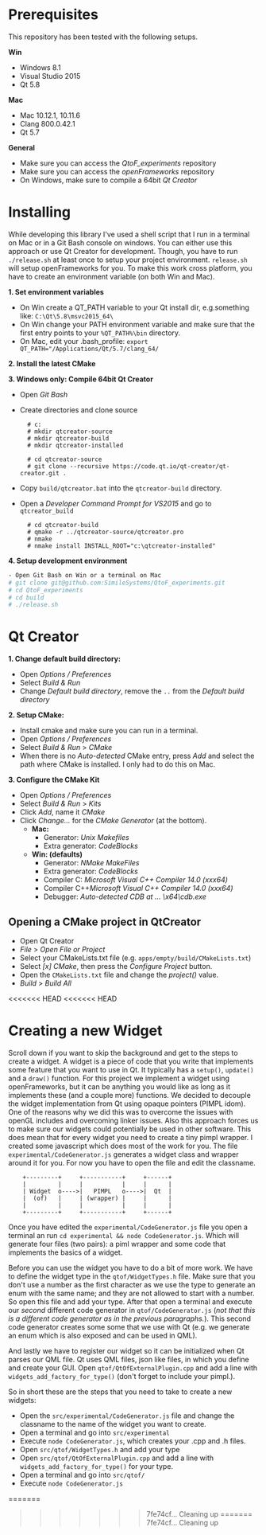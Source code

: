 # Prerequisites

This repository has been tested with the following setups.

**Win**

- Windows 8.1
- Visual Studio 2015
- Qt 5.8

**Mac**

- Mac 10.12.1, 10.11.6
- Clang 800.0.42.1
- Qt 5.7

**General**

- Make sure you can access the *QtoF_experiments* repository
- Make sure you can access the *openFrameworks* repository
- On Windows, make sure to compile a 64bit *Qt Creator* 

# Installing

While developing this library I've used a shell script that I run in a
terminal on Mac or in a Git Bash console on windows. You can either
use this approach or use Qt Creator for development. Though, you have
to run `./release.sh` at least once to setup your project
environment. `release.sh` will setup openFrameworks for you. To make
this work cross platform, you have to create an environment variable
(on both Win and Mac).

**1. Set environment variables**

- On Win create a QT_PATH variable to your Qt install dir, e.g.something like: `C:\Qt\5.8\msvc2015_64\`
- On Win change your PATH environment variable and make sure that the first entry points to your `%QT_PATH%\bin` directory.
- On Mac, edit your .bash_profile: `export QT_PATH="/Applications/Qt/5.7/clang_64/`

**2. Install the latest CMake**

**3. Windows only: Compile 64bit Qt Creator**

- Open _Git Bash_
- Create directories and clone source

        # c:
        # mkdir qtcreator-source
        # mkdir qtcreator-build
        # mkdir qtcreator-installed
        
        # cd qtcreator-source
        # git clone --recursive https://code.qt.io/qt-creator/qt-creator.git .
       

- Copy `build/qtcreator.bat` into the `qtcreator-build` directory.
- Open a _Developer Command Prompt for VS2015_ and go to `qtcreator_build`

        # cd qtcreator-build
        # qmake -r ../qtcreator-source/qtcreator.pro
        # nmake
        # nmake install INSTALL_ROOT="c:\qtcreator-installed"


**4. Setup development environment**

````sh
- Open Git Bash on Win or a terminal on Mac
# git clone git@github.com:SimileSystems/QtoF_experiments.git
# cd QtoF_experiments
# cd build
# ./release.sh
````

# Qt Creator

**1. Change default build directory:**

- Open _Options / Preferences_
- Select _Build & Run_
- Change _Default build directory_, remove the `..` from the _Default build directory_

**2. Setup CMake:**

- Install cmake and make sure you can run in a terminal.
- Open _Options / Preferences_
- Select _Build & Run_ > _CMake_
- When there is no _Auto-detected_ CMake entry, press _Add_ and select the path where CMake is installed.
I only had to do this on Mac.

**3. Configure the CMake Kit**

- Open _Options / Preferences_
- Select _Build & Run_ > _Kits_
- Click _Add_, name it _CMake_
- Click _Change..._ for the _CMake Generator_ (at the bottom).
    - **Mac:**
      - Generator: _Unix Makefiles_
      - Extra generator: _CodeBlocks_
    - **Win: (defaults)**
      - Generator: _NMake MakeFiles_
      - Extra generator: _CodeBlocks_
      - Compiler C: _Microsoft Visual C++ Compiler 14.0 (xxx64)_
      - Compiler C++_Microsoft Visual C++ Compiler 14.0 (xxx64)_
      - Debugger: _Auto-detected CDB at ... \x64\cdb.exe_

## Opening a CMake project in QtCreator

- Open Qt Creator
- _File_ > _Open File or Project_
- Select your CMakeLists.txt file (e.g. `apps/empty/build/CMakeLists.txt`)
- Select _[x] CMake_, then press the _Configure Project_ button.
- Open the `CMakeLists.txt` file and change the _project()_ value.
- _Build_ > _Build All_ 

<<<<<<< HEAD
<<<<<<< HEAD
# Creating a new Widget

Scroll down if you want to skip the background and get to the steps
to create a widget. A widget is a piece of code that you write that
implements some feature that you want to use in Qt. It typically has a
`setup()`, `update()` and a `draw()` function. For this project we
implement a widget using openFrameworks, but it can be anything you
would like as long as it implements these (and a couple more)
functions. We decided to decouple the widget implementation from Qt
using opaque pointers (PIMPL idom).  One of the reasons why we did
this was to overcome the issues with openGL includes and overcoming
linker issues. Also this approach forces us to make sure our widgets
could potentially be used in other software. This does mean that for
every widget you need to create a tiny pimpl wrapper. I created some
javascript which does most of the work for you. The file
`experimental/CodeGenerator.js` generates a widget class and wrapper
around it for you. For now you have to open the file and edit the
classname.


        +---------+     +-----------+     +------+
        |         |     |           |     |      |
        | Widget  o---->|   PIMPL   o---->|  Qt  |
        |  (of)   |     | (wrapper) |     |      | 
        |         |     |           |     |      |
        +---------+     +-----------+     +------+


Once you have edited the `experimental/CodeGenerator.js` file you 
open a terminal an run `cd experimental && node CodeGenerator.js`.
Which will generate four files (two pairs): a piml wrapper and
some code that implements the basics of a widget. 

Before you can use the widget you have to do a bit of more work.  We
have to define the widget type in the `qtof/WidgetTypes.h` file.  Make
sure that you don't use a number as the first character as we use the
type to generate an enum with the same name; and they are not allowed
to start with a number. So open this file and add your type. After
that open a terminal and execute our *second* different code generator
in `qtof/CodeGenerator.js` (_not that this is a different code
generator as in the previous paragraphs._). This second code generator
creates some some that we use with Qt (e.g. we generate an enum which
is also exposed and can be used in QML).

And lastly we have to register our widget so it can be initialized
when Qt parses our QML file. Qt uses QML files, json like files, in
which you define and create your GUI. Open
`qtof/QtOfExternalPlugin.cpp` and add a line with
`widgets_add_factory_for_type()` (don't forget to include your
pimpl.).

So in short these are the steps that you need to take to create
a new widgets:

- Open the `src/experimental/CodeGenerator.js` file and change the
  classname to the name of the widget you want to create. 
- Open a terminal and go into `src/experimental`
- Execute `node CodeGenerator.js`, which creates your .cpp and .h files.
- Open `src/qtof/WidgetTypes.h` and add your type
- Open `src/qtof/QtOfExternalPlugin.cpp` and add a line with 
  `widgets_add_factory_for_type()` for your type. 
- Open a terminal and go into `src/qtof/` 
- Execute `node CodeGenerator.js` 


=======
>>>>>>> 7fe74cf... Cleaning up
=======
>>>>>>> 7fe74cf... Cleaning up

